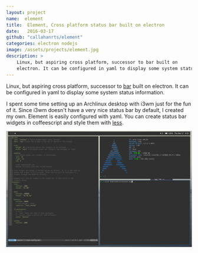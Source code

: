 ```yaml
---
layout: project
name:  element
title:  Element, Cross platform status bar built on electron
date:   2016-03-17
github: "callahanrts/element"
categories: electron nodejs
image: /assets/projects/element.jpg
description: >
    Linux, but aspiring cross platform, successor to bar built on
    electron. It can be configured in yaml to display some system status information.
---
```


Linux, but aspiring cross platform, successor to [bar]() built on
electron. It can be configured in yaml to display some system status information.

I spent some time setting up an Archlinux desktop with i3wm just for the fun of it. Since i3wm
doesn't have a very nice status bar by default, I created my own. Element is easily configured
with yaml. You can create status bar widgets in coffeescript and style them with [less](https://lesscss.org/).

<div class="screenshots">
  <img src="/assets/projects/element.jpg" />
</div>
